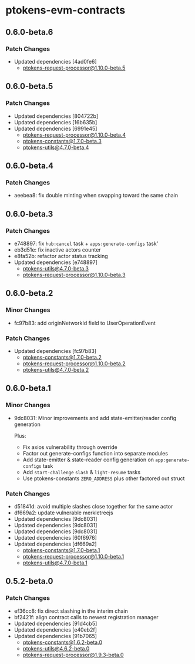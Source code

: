 # ptokens-evm-contracts

## 0.6.0-beta.6

### Patch Changes

- Updated dependencies [4ad0fe6]
  - ptokens-request-processor@1.10.0-beta.5

## 0.6.0-beta.5

### Patch Changes

- Updated dependencies [804722b]
- Updated dependencies [16b635b]
- Updated dependencies [6991e45]
  - ptokens-request-processor@1.10.0-beta.4
  - ptokens-constants@1.7.0-beta.3
  - ptokens-utils@4.7.0-beta.4

## 0.6.0-beta.4

### Patch Changes

- aeebea8: fix double minting when swapping toward the same chain

## 0.6.0-beta.3

### Patch Changes

- e748897: fix `hub:cancel` task + `apps:generate-configs` task'
- eb3d51e: fix inactive actors counter
- e8fa52b: refactor actor status tracking
- Updated dependencies [e748897]
  - ptokens-utils@4.7.0-beta.3
  - ptokens-request-processor@1.10.0-beta.3

## 0.6.0-beta.2

### Minor Changes

- fc97b83: add originNetworkId field to UserOperationEvent

### Patch Changes

- Updated dependencies [fc97b83]
  - ptokens-constants@1.7.0-beta.2
  - ptokens-request-processor@1.10.0-beta.2
  - ptokens-utils@4.7.0-beta.2

## 0.6.0-beta.1

### Minor Changes

- 9dc8031: Minor improvements and add state-emitter/reader config generation

  Plus:

  - Fix axios vulnerability through override
  - Factor out generate-configs function into separate modules
  - Add state-emitter & state-reader config generation on `app:generate-configs` task
  - Add `start-challenge` `slash` & `light-resume` tasks
  - Use ptokens-constants `ZERO_ADDRESS` plus other factored out struct

### Patch Changes

- d51841d: avoid multiple slashes close together for the same actor
- df669a2: update vulnerable merkletreejs
- Updated dependencies [9dc8031]
- Updated dependencies [9dc8031]
- Updated dependencies [9dc8031]
- Updated dependencies [60f6976]
- Updated dependencies [df669a2]
  - ptokens-constants@1.7.0-beta.1
  - ptokens-request-processor@1.10.0-beta.1
  - ptokens-utils@4.7.0-beta.1

## 0.5.2-beta.0

### Patch Changes

- ef36cc8: fix direct slashing in the interim chain
- bf2421f: align contract calls to newest registration manager
- Updated dependencies [91d4cb5]
- Updated dependencies [e40eb2f]
- Updated dependencies [91b7065]
  - ptokens-constants@1.6.2-beta.0
  - ptokens-utils@4.6.2-beta.0
  - ptokens-request-processor@1.9.3-beta.0
